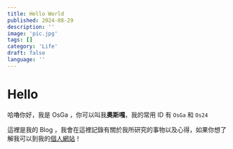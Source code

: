 ```yaml
---
title: Hello World
published: 2024-08-29
description: ''
image: 'pic.jpg'
tags: []
category: 'Life'
draft: false 
language: ''
---
```

# Hello
哈嚕你好，我是 OsGa ，你可以叫我**奧斯嘎**，我的常用 ID 有 `OsGa` 和 `Os24`

這裡是我的 Blog ，我會在這裡記錄有關於我所研究的事物以及心得，如果你想了解我可以到我的[個人網站](https://osga.lol)！

